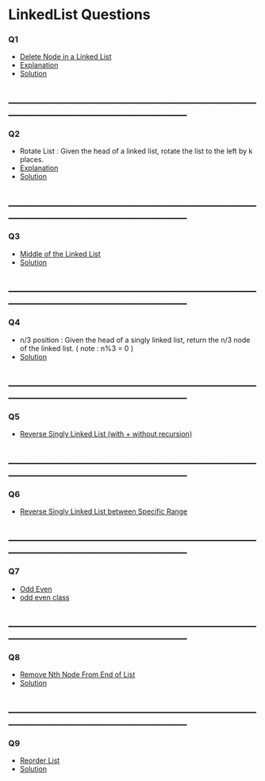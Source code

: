 <h1>LinkedList Questions</h1>

<h3>Q1</h3>
<ul>
<li><a href = "https://leetcode.com/problems/delete-node-in-a-linked-list/">Delete Node in a Linked List</a></li>
<li><a href = "https://docs.google.com/presentation/d/19gjPKcDh4TJIGIcW0-ZHhUhzWHNwmxz8kZoBkB39odU/edit?usp=sharing">Explanation</a></li>
<li><a href = "https://github.com/AbdullmenemFayez/Data-Structer-course-2022-2023/blob/main/2.LinkedList/solutions/Q1.java">Solution</a></li>
</ul>

<h2>______________________________________________________________________________________</h2>

<h3>Q2</h3>
<ul>
<li>Rotate List : Given the head of a linked list, rotate the list to the left by k places.</li>
<li><a href = "https://docs.google.com/presentation/d/1el0clbFqN6Ab4UhbqeUMq31ZrpEsgsKdg4_pH5vidE4/edit#slide=id.p">Explanation</a></li>
<li><a href = "https://github.com/AbdullmenemFayez/Data-Structer-course-2022-2023/blob/main/2.LinkedList/solutions/Q2.java">Solution</a></li>
</ul>

<h2>______________________________________________________________________________________</h2>

<h3>Q3</h3>
<ul>
<li><a href = "https://leetcode.com/problems/middle-of-the-linked-list/">Middle of the Linked List</a></li>
<li><a href = "https://github.com/AbdullmenemFayez/Data-Structer-course-2022-2023/blob/main/2.LinkedList/solutions/Q3.java">Solution</a></li>
</ul>

<h2>______________________________________________________________________________________</h2>

<h3>Q4</h3>
<ul>
<li>n/3 position : Given the head of a singly linked list, return the n/3 node of the linked list. ( note : n%3 = 0 ) </li>
<li><a href = "https://github.com/AbdullmenemFayez/Data-Structer-course-2022-2023/blob/main/2.LinkedList/solutions/Q4.java">Solution</a></li>
</ul>

<h2>______________________________________________________________________________________</h2>

<h3>Q5</h3>
<ul>
<li><a href = "https://github.com/AbdullmenemFayez/Data-Structer-course-2022-2023/blob/main/2.LinkedList/solutions/reverse.java">Reverse Singly Linked List (with + without recursion) </a></li>
</ul>

<h2>______________________________________________________________________________________</h2>

<h3>Q6</h3>
<ul>
<li><a href = "https://github.com/AbdullmenemFayez/Data-Structer-course-2022-2023/blob/main/2.LinkedList/solutions/reverse_between.java">Reverse Singly Linked List between Specific Range </a></li>
</ul>

<h2>______________________________________________________________________________________</h2>

<h3>Q7</h3>
<ul>
<li><a href = "https://leetcode.com/problems/odd-even-linked-list/">Odd Even </a></li>
<li><a href = "https://github.com/AbdullmenemFayez/Data-Structer-course-2022-2023/blob/main/2.LinkedList/solutions/oddEven.java">odd even  class </a></li>
</ul>


<h2>______________________________________________________________________________________</h2>

<h3>Q8</h3>
<ul>
<li><a href = "https://leetcode.com/problems/remove-nth-node-from-end-of-list/submissions/685769712/">Remove Nth Node From End of List</a></li>
<li><a href = "https://github.com/AbdullmenemFayez/Data-Structer-course-2022-2023/blob/main/2.LinkedList/solutions/RemoveNthNode.java">Solution</a></li>
</ul>

<h2>______________________________________________________________________________________</h2>

<h3>Q9</h3>
<ul>
<li><a href = "https://leetcode.com/problems/reorder-list/description/">Reorder List</a></li>
<li><a href = "https://github.com/AbdullmenemFayez/Data-Structer-course-2022-2023/blob/main/2.LinkedList/solutions/ReorderList.java">Solution</a></li>
</ul>


